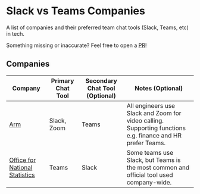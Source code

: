 # Slack vs Teams Companies
A list of companies and their preferred team chat tools (Slack, Teams, etc) in tech.

Something missing or inaccurate? Feel free to open a [PR](https://github.com/smstone0/slack-vs-teams-jobs/pulls)!

## Companies
| Company | Primary Chat Tool | Secondary Chat Tool (Optional) | Notes (Optional)
-- | -- | -- | --
[Arm](https://www.arm.com/) | Slack, Zoom | Teams | All engineers use Slack and Zoom for video calling. Supporting functions e.g. finance and HR prefer Teams.
[Office for National Statistics](https://www.ons.gov.uk/) | Teams | Slack | Some teams use Slack, but Teams is the most common and official tool used company-wide.
